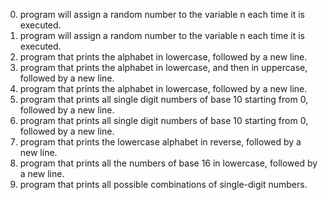 0. program will assign a random number to the variable n each time it is executed. 
1. program will assign a random number to the variable n each time it is executed. 
2. program that prints the alphabet in lowercase, followed by a new line.
3. program that prints the alphabet in lowercase, and then in uppercase, followed by a new line.
4. program that prints the alphabet in lowercase, followed by a new line.
5. program that prints all single digit numbers of base 10 starting from 0, followed by a new line.
6. program that prints all single digit numbers of base 10 starting from 0, followed by a new line.
7. program that prints the lowercase alphabet in reverse, followed by a new line.
8. program that prints all the numbers of base 16 in lowercase, followed by a new line.
9. program that prints all possible combinations of single-digit numbers.

